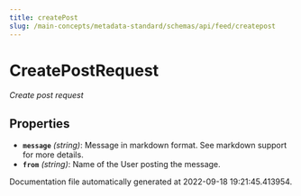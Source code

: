 ```yaml
---
title: createPost
slug: /main-concepts/metadata-standard/schemas/api/feed/createpost
---
```


# CreatePostRequest

*Create post request*

## Properties

- **`message`** *(string)*: Message in markdown format. See markdown support for more details.
- **`from`** *(string)*: Name of the User posting the message.


Documentation file automatically generated at 2022-09-18 19:21:45.413954.
